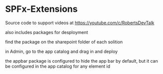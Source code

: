 # SPFx-Extensions

Source code to support videos at https://youtube.com/c/RobertsDevTalk

also includes packages for desployment

find the package on the sharepoint folder of each solition

in Admin, go to the app catalog and drag in and deploy

the appbar package is configured to hide the app bar by default, but it can be configured in the app catalog for any element id
